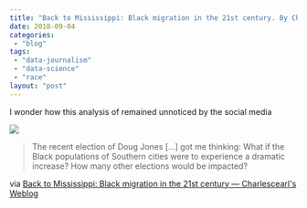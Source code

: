 ```yaml
---
title: "Back to Mississippi: Black migration in the 21st century. By Charles Earl"
date: 2018-09-04
categories: 
 - "blog"
tags: 
 - "data-journalism"
 - "data-science"
 - "race"
layout: "post"
---
```


I wonder how this analysis of remained unnoticed by the social media

[![](https://charlescearl.files.wordpress.com/2018/03/treemap_migration.jpg?quality=80&strip=info&w=1600)](http://charlesearl.blog/2018/03/25/back-to-mississippi-speculations-on-black-migration-and-voting-in-the-21st-century/)

> The recent election of Doug Jones [...] got me thinking: What if the Black populations of Southern cities were to experience a dramatic increase? How many other elections would be impacted?


via [Back to Mississippi: Black migration in the 21st century — Charlescearl's Weblog](http://charlesearl.blog/2018/03/25/back-to-mississippi-speculations-on-black-migration-and-voting-in-the-21st-century/)
